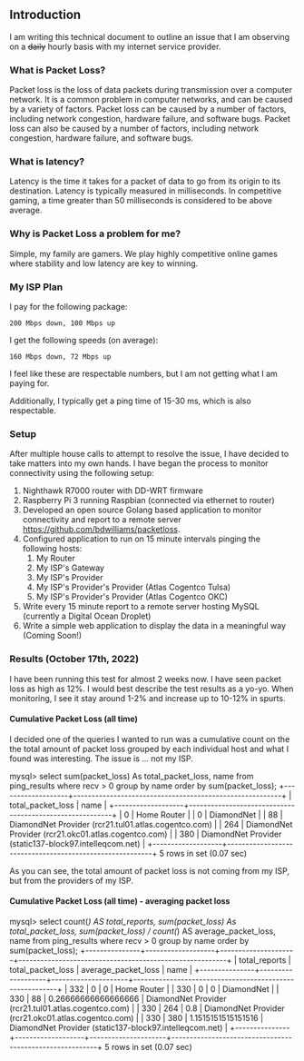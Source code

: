 ## Introduction

I am writing this technical document to outline an issue that I am observing on a <strike>daily</strike> hourly basis with my internet service provider.

### What is Packet Loss?

Packet loss is the loss of data packets during transmission over a computer network. It is a common problem in computer networks, and can be caused by a variety of factors. Packet loss can be caused by a number of factors, including network congestion, hardware failure, and software bugs. Packet loss can also be caused by a number of factors, including network congestion, hardware failure, and software bugs.

### What is latency?

Latency is the time it takes for a packet of data to go from its origin to its destination.  Latency is typically measured in milliseconds.  In competitive gaming, a time greater than 50 milliseconds is considered to be above average.

### Why is Packet Loss a problem for me?

Simple, my family are gamers.  We play highly competitive online games where stability and low latency are key to winning.

### My ISP Plan

I pay for the following package:

    200 Mbps down, 100 Mbps up

I get the following speeds (on average):

    160 Mbps down, 72 Mbps up

I feel like these are respectable numbers, but I am not getting what I am paying for.

Additionally, I typically get a ping time of 15-30 ms, which is also respectable.

### Setup

After multiple house calls to attempt to resolve the issue, I have decided to take matters into my own hands.  I have began the process to monitor connectivity using the following setup:

1.  Nighthawk R7000 router with DD-WRT firmware
2.  Raspberry Pi 3 running Raspbian (connected via ethernet to router)
3.  Developed an open source Golang based application to monitor connectivity and report to a remote server <a href="https://github.com/bdwilliams/packetloss" target="_blank">https://github.com/bdwilliams/packetloss</a>.
4.  Configured application to run on 15 minute intervals pinging the following hosts:
    1.  My Router
    2.  My ISP's Gateway
    3.  My ISP's Provider
    4.  My ISP's Provider's Provider (Atlas Cogentco Tulsa)
    5.  My ISP's Provider's Provider (Atlas Cogentco OKC)
5.  Write every 15 minute report to a remote server hosting MySQL (currently a Digital Ocean Droplet)
6.  Write a simple web application to display the data in a meaningful way (Coming Soon!)

### Results (October 17th, 2022)

I have been running this test for almost 2 weeks now.  I have seen packet loss as high as 12%.  I would best describe the test results as a yo-yo.  When monitoring, I see it stay around 1-2% and increase up to 10-12% in spurts.

#### Cumulative Packet Loss (all time)

I decided one of the queries I wanted to run was a cumulative count on the the total amount of packet loss grouped by each individual host and what I found was interesting.  The issue is ... not my ISP.

mysql> select sum(packet_loss) As total_packet_loss, name from ping_results where recv > 0 group by name order by sum(packet_loss);
+-------------------+---------------------------------------------------------+
| total_packet_loss | name                                                    |
+-------------------+---------------------------------------------------------+
|                 0 | Home Router                                             |
|                 0 | DiamondNet                                              |
|                88 | DiamondNet Provider (rcr21.tul01.atlas.cogentco.com)    |
|               264 | DiamondNet Provider (rcr21.okc01.atlas.cogentco.com)    |
|               380 | DiamondNet Provider (static137-block97.intelleqcom.net) |
+-------------------+---------------------------------------------------------+
5 rows in set (0.07 sec)

As you can see, the total amount of packet loss is not coming from my ISP, but from the providers of my ISP.

#### Cumulative Packet Loss (all time) - averaging packet loss

mysql> select count(*) AS total_reports, sum(packet_loss) As total_packet_loss, sum(packet_loss) / count(*) AS average_packet_loss, name from ping_results where recv > 0 group by name order by sum(packet_loss);
+---------------+-------------------+---------------------+---------------------------------------------------------+
| total_reports | total_packet_loss | average_packet_loss | name                                                    |
+---------------+-------------------+---------------------+---------------------------------------------------------+
|           332 |                 0 |                   0 | Home Router                                             |
|           330 |                 0 |                   0 | DiamondNet                                              |
|           330 |                88 | 0.26666666666666666 | DiamondNet Provider (rcr21.tul01.atlas.cogentco.com)    |
|           330 |               264 |                 0.8 | DiamondNet Provider (rcr21.okc01.atlas.cogentco.com)    |
|           330 |               380 |  1.1515151515151516 | DiamondNet Provider (static137-block97.intelleqcom.net) |
+---------------+-------------------+---------------------+---------------------------------------------------------+
5 rows in set (0.07 sec)

